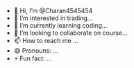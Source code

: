 - 👋 Hi, I’m @Charan4545454
- 👀 I’m interested in trading...
- 🌱 I’m currently learning coding...
- 💞️ I’m looking to collaborate on course...
- 📫 How to reach me ...
- 😄 Pronouns: ...
- ⚡ Fun fact: ...

<!---
Charan4545454/Charan4545454 is a ✨ special ✨ repository because its `README.md` (this file) appears on your GitHub profile.
You can click the Preview link to take a look at your changes.
--->

